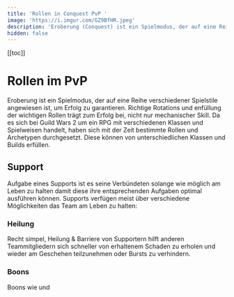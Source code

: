 ```yaml
---
title: 'Rollen in Conquest PvP '
image: 'https://i.imgur.com/GZ9BfHR.jpeg'
description: 'Eroberung (Conquest) ist ein Spielmodus, der auf eine Reihe von verschiedenen Spielstilen angewiesen ist, um Erfolg zu garantieren. Hier ein kleiner Überblick über die Rollen und ihre Spielweise.'
hidden: false
---
```


[[toc]]

# Rollen im PvP

Eroberung ist ein Spielmodus, der auf eine Reihe verschiedener Spielstile angewiesen ist, um Erfolg zu garantieren. Richtige Rotations und enfüllung der wichtigen Rollen trägt zum Erfolg bei, nicht nur mechanischer Skill. Da es sich bei Guild Wars 2 um ein RPG mit verschiedenen Klassen und Spielweisen handelt, haben sich mit der Zeit bestimmte Rollen und Archetypen durchgesetzt. Diese können von unterschiedlichen Klassen und Builds erfüllen. 

## Support

Aufgabe eines Supports ist es seine Verbündeten solange wie möglich am Leben zu halten damit diese ihre entsprechenden Aufgaben optimal ausführen können. Supports verfügen meist über verschiedene Möglichkeiten das Team am Leben zu halten:

### Heilung
Recht simpel, Heilung & Barriere von Supportern hilft anderen Teammitgliedern sich schneller von erhaltenem Schaden zu erholen und wieder am Geschehen teilzunehmen oder Bursts zu verhindern.

### Boons
Boons wie <tooltip text="Schutz" title="Eingehender Schaden wird um 33% reduziert." class="boon protection"> und <tooltip text="Stabilität" title="Immun gegen Niederschlag, Hoch- und Zurückschleudern, Ziehen, Betäubung, Benommenheit, Schweben, Sinken, Furcht oder Provozieren." class="boon stability"> 